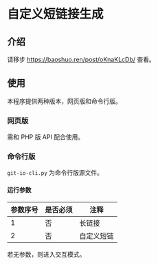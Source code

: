 # 自定义短链接生成

## 介绍

请移步 <https://baoshuo.ren/post/oKnaKLcDb/> 查看。

## 使用

本程序提供两种版本，网页版和命令行版。

### 网页版

需和 PHP 版 API 配合使用。

### 命令行版

`git-io-cli.py` 为命令行版源文件。

#### 运行参数

| 参数序号 | 是否必须 | 注释      |
| ------- | ------- | --------- |
| 1       | 否      | 长链接    |
| 2       | 否      | 自定义短链 |

若无参数，则进入交互模式。

